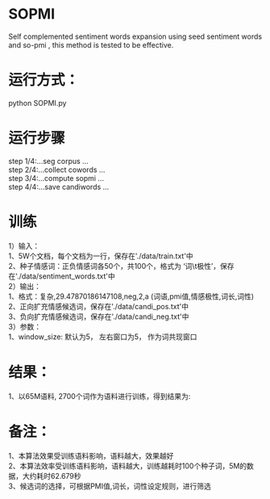 # SOPMI
Self complemented sentiment words expansion using seed sentiment words and so-pmi , this method is tested to be effective.  
# 运行方式： 
python SOPMI.py  
# 运行步骤
step 1/4:...seg corpus ...      
step 2/4:...collect cowords ...    
step 3/4:...compute sopmi ...  
step 4/4:...save candiwords ...   
# 训练
1）输入：  
1、5W个文档，每个文档为一行，保存在'./data/train.txt'中  
2、种子情感词：正负情感词各50个，共100个，格式为 ‘词\t极性’，保存在'./data/sentiment_words.txt'中  
2）输出：  
1、格式：复杂,29.47870186147108,neg,2,a (词语,pmi值,情感极性,词长,词性)  
2、正向扩充情感候选词，保存在'./data/candi_pos.txt'中   
3、负向扩充情感候选词，保存在'./data/candi_neg.txt'中  
3）参数：  
1、window_size: 默认为5， 左右窗口为5， 作为词共现窗口  
# 结果：
1、以65M语料, 2700个词作为语料进行训练，得到结果为:




# 备注：
1、本算法效果受训练语料影响，语料越大，效果越好  
2、本算法效率受训练语料影响，语料越大，训练越耗时100个种子词，5M的数据，大约耗时62.679秒  
3、候选词的选择，可根据PMI值,词长，词性设定规则，进行筛选  














